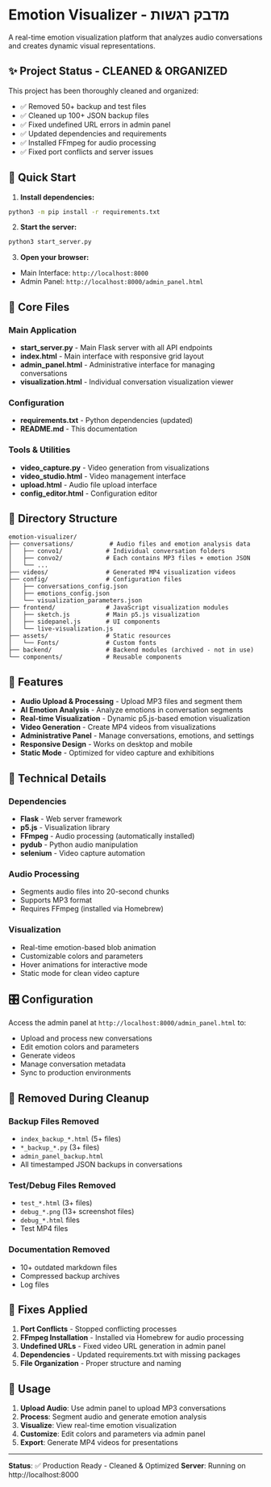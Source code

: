 # Emotion Visualizer - מדבק רגשות

A real-time emotion visualization platform that analyzes audio conversations and creates dynamic visual representations.

## ✨ Project Status - CLEANED & ORGANIZED

This project has been thoroughly cleaned and organized:
- ✅ Removed 50+ backup and test files
- ✅ Cleaned up 100+ JSON backup files
- ✅ Fixed undefined URL errors in admin panel
- ✅ Updated dependencies and requirements
- ✅ Installed FFmpeg for audio processing
- ✅ Fixed port conflicts and server issues

## 🚀 Quick Start

1. **Install dependencies:**
```bash
python3 -m pip install -r requirements.txt
```

2. **Start the server:**
```bash
python3 start_server.py
```

3. **Open your browser:**
- Main Interface: `http://localhost:8000`
- Admin Panel: `http://localhost:8000/admin_panel.html`

## 📁 Core Files

### Main Application
- **start_server.py** - Main Flask server with all API endpoints
- **index.html** - Main interface with responsive grid layout
- **admin_panel.html** - Administrative interface for managing conversations
- **visualization.html** - Individual conversation visualization viewer

### Configuration
- **requirements.txt** - Python dependencies (updated)
- **README.md** - This documentation

### Tools & Utilities
- **video_capture.py** - Video generation from visualizations
- **video_studio.html** - Video management interface
- **upload.html** - Audio file upload interface
- **config_editor.html** - Configuration editor

## 📂 Directory Structure

```
emotion-visualizer/
├── conversations/          # Audio files and emotion analysis data
│   ├── convo1/            # Individual conversation folders
│   ├── convo2/            # Each contains MP3 files + emotion JSON
│   └── ...
├── videos/                # Generated MP4 visualization videos
├── config/                # Configuration files
│   ├── conversations_config.json
│   ├── emotions_config.json
│   └── visualization_parameters.json
├── frontend/              # JavaScript visualization modules
│   ├── sketch.js          # Main p5.js visualization
│   ├── sidepanel.js       # UI components
│   └── live-visualization.js
├── assets/                # Static resources
│   └── Fonts/             # Custom fonts
├── backend/               # Backend modules (archived - not in use)
└── components/            # Reusable components
```

## 🎯 Features

- **Audio Upload & Processing** - Upload MP3 files and segment them
- **AI Emotion Analysis** - Analyze emotions in conversation segments
- **Real-time Visualization** - Dynamic p5.js-based emotion visualization
- **Video Generation** - Create MP4 videos from visualizations
- **Administrative Panel** - Manage conversations, emotions, and settings
- **Responsive Design** - Works on desktop and mobile
- **Static Mode** - Optimized for video capture and exhibitions

## 🔧 Technical Details

### Dependencies
- **Flask** - Web server framework
- **p5.js** - Visualization library
- **FFmpeg** - Audio processing (automatically installed)
- **pydub** - Python audio manipulation
- **selenium** - Video capture automation

### Audio Processing
- Segments audio files into 20-second chunks
- Supports MP3 format
- Requires FFmpeg (installed via Homebrew)

### Visualization
- Real-time emotion-based blob animation
- Customizable colors and parameters
- Hover animations for interactive mode
- Static mode for clean video capture

## 🎛️ Configuration

Access the admin panel at `http://localhost:8000/admin_panel.html` to:
- Upload and process new conversations
- Edit emotion colors and parameters
- Generate videos
- Manage conversation metadata
- Sync to production environments

## 🚫 Removed During Cleanup

### Backup Files Removed
- `index_backup_*.html` (5+ files)
- `*_backup_*.py` (3+ files)
- `admin_panel_backup.html`
- All timestamped JSON backups in conversations

### Test/Debug Files Removed
- `test_*.html` (3+ files)
- `debug_*.png` (13+ screenshot files)
- `debug_*.html` files
- Test MP4 files

### Documentation Removed
- 10+ outdated markdown files
- Compressed backup archives
- Log files

## 🔄 Fixes Applied

1. **Port Conflicts** - Stopped conflicting processes
2. **FFmpeg Installation** - Installed via Homebrew for audio processing
3. **Undefined URLs** - Fixed video URL generation in admin panel
4. **Dependencies** - Updated requirements.txt with missing packages
5. **File Organization** - Proper structure and naming

## 🎨 Usage

1. **Upload Audio**: Use admin panel to upload MP3 conversations
2. **Process**: Segment audio and generate emotion analysis
3. **Visualize**: View real-time emotion visualization
4. **Customize**: Edit colors and parameters via admin panel
5. **Export**: Generate MP4 videos for presentations

---

**Status**: ✅ Production Ready - Cleaned & Optimized
**Server**: Running on http://localhost:8000 